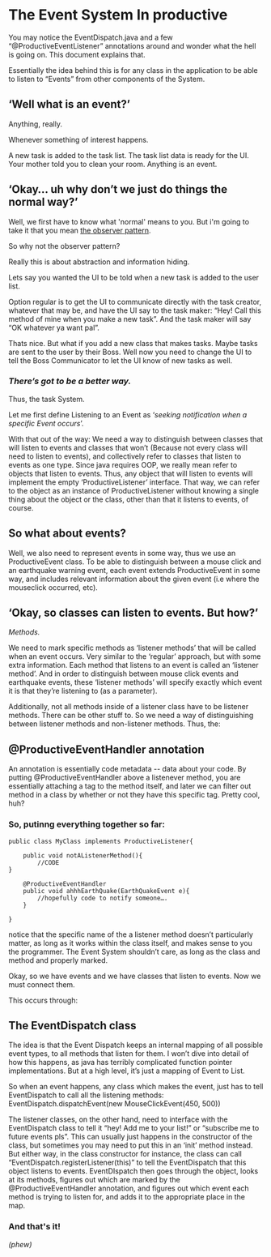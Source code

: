 # The Event System In productive

You may notice the EventDispatch.java and a few “@ProductiveEventListener” annotations around and wonder what the hell is going on. This document explains that. 

Essentially the idea behind this is for any class in the application to be able to listen to “Events” from other components of the System.

## ‘Well what is an event?’

Anything, really. 

Whenever something of interest happens.

A new task is added to the task list. The task list data is ready for the UI. Your mother told you to clean your room. Anything is an event.

## ‘Okay… uh why don’t we just do things the normal way?’

Well, we first have to know what 'normal' means to you. But i'm going to take it that you mean [the observer pattern](https://refactoring.guru/design-patterns/observer).

So why not the observer pattern?

Really this is about abstraction and information hiding. 

Lets say you wanted the UI to be told when a new task is added to the user list.

Option regular is to get the UI to communicate directly with the task creator, whatever that may be, and have the UI say to the task maker: “Hey! Call this method of mine when you make a new task”. And the task maker will say “OK whatever ya want pal”.

Thats nice. But what if you add a new class that makes tasks. Maybe tasks are sent to the user by their Boss. Well now you need to change the UI to tell the Boss Communicator to let the UI know of new tasks as well. 

### *There’s got to be a better way.*

Thus, the task System.

Let me first define Listening to an Event as ‘*seeking notification when a specific Event occurs*’.

With that out of the way: 
We need a way to distinguish between classes that will listen to events and classes that won’t (Because not every class will need to listen to events), and collectively refer to classes that listen to events as one type. Since java requires OOP, we really mean refer to objects that listen to events. Thus, any object that will listen to events will implement the empty ‘ProductiveListener’ interface. That way, we can refer to the object as an instance of ProductiveListener without knowing a single thing about the object or the class, other than that it listens to events, of course.


## So what about events?

Well, we also need to represent events in some way, thus we use an ProductiveEvent class. To be able to distinguish between a mouse click and an earthquake warning event, each event extends ProductiveEvent in some way, and includes relevant information about the given event (i.e where the mouseclick occurred, etc).

## ‘Okay, so classes can listen to events. But how?’

*Methods.*

We need to mark specific methods as ‘listener methods’ that will be called when an event occurs. Very similar to the ‘regular’ approach, but with some extra information. 
Each method that listens to an event is called an ‘listener method’. And in order to distinguish between mouse click events and earthquake events, these ‘listener methods’ will specify exactly which event it is that they’re listening to (as a parameter). 

Additionally, not all methods inside of a listener class have to be listener methods. There can be other stuff to. So we need a way of distinguishing between listener methods and non-listener methods. Thus, the: 

## @ProductiveEventHandler annotation

An annotation is essentially code metadata -- data about your code. By putting @ProductiveEventHandler above a listenever method, you are essentially attaching a tag to the method itself, and later we can filter out method in a class by whether or not they have this specific tag. Pretty cool, huh?

### So, putinng everything together so far:

```
public class MyClass implements ProductiveListener{
	
	public void notAListenerMethod(){
		//CODE
}

	@ProductiveEventHandler
	public void ahhhEarthQuake(EarthQuakeEvent e){
		//hopefully code to notify someone….
	}

}
```
notice that the specific name of the a listener method doesn’t particularly matter, as long as it works within the class itself, and makes sense to you the programmer. The Event System shouldn’t care, as long as the class and method and properly marked.

Okay, so we have events and we have classes that listen to events. Now we must connect them.

This occurs through:

## The EventDispatch class

The idea is that the Event Dispatch keeps an internal mapping of all possible event types, to all methods that listen for them. I won’t dive into detail of how this happens, as java has terribly complicated function pointer implementations. But at a high level, it’s just a mapping of Event to List<HandlingMethod>.

So when an event happens, any class which makes the event, just has to tell EventDispatch to call all the listening methods: EventDispatch.dispatchEvent(new MouseClickEvent(450, 500))

The listener classes, on the other hand, need to interface with the EventDispatch class to tell it “hey! Add me to your list!” or “subscribe me to future events pls”. This can usually just happens in the constructor of the class, but sometimes you may need to put this in an ‘init’ method instead. But either way, in the class constructor for instance, the class can call “EventDispatch.registerListener(this)” to tell the EventDispatch that this object listens to events. EventDIspatch then goes through the object, looks at its methods, figures out which are marked by the @ProductiveEventHandler annotation, and figures out which event each method is trying to listen for, and adds it to the appropriate place in the map.

### And that's it!
 *(phew)*

